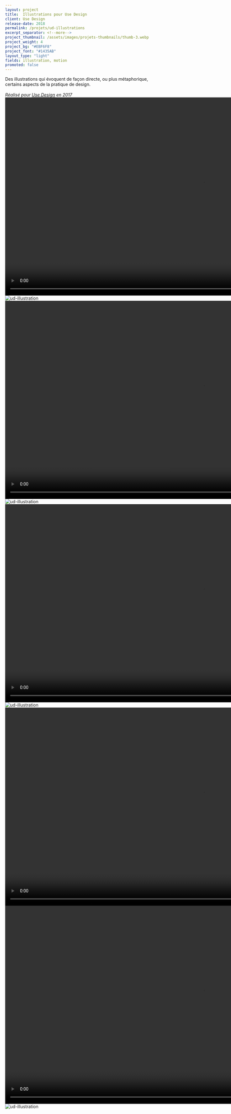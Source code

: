 ```yaml
---
layout: project
title:  Illustrations pour Use Design
client: Use Design
release-date: 2018
permalink: /projets/ud-illustrations
excerpt_separator: <!--more-->
project_thumbnail: /assets/images/projets-thumbnails/thumb-3.webp
project_weight: 4
project_bg: "#EBF6F8"
project_font: "#1435AB"
layout_type: "light"
fields: illustration, motion
promoted: false
---
```

Des illustrations qui évoquent de façon directe, ou plus métaphorique, certains aspects de la pratique de design.
<br/><br/>
*Réalisé pour [Use Design](http://www.use-design.com) en 2017*
<video src="/assets/images/projets/ud-illustrations/ud-1.m4v" autoplay width="1280"></video>
![ud-illustration](/assets/images/projets/ud-illustrations/ud-illustrations-woman.webp)
<video src="/assets/images/projets/ud-illustrations/ud-2.m4v" autoplay loop width="1280"></video>
![ud-illustration](/assets/images/projets/ud-illustrations/ud-illustrations-dev.webp)
<video src="/assets/images/projets/ud-illustrations/ud-3.m4v" autoplay loop width="1280"></video>
![ud-illustration](/assets/images/projets/ud-illustrations/ud-illustrations-punk.webp)
<video src="/assets/images/projets/ud-illustrations/ud-4.m4v" autoplay loop width="1280"></video>
<video src="/assets/images/projets/ud-illustrations/ud-boats.m4v" autoplay loop width="1280"></video>
![ud-illustration](/assets/images/projets/ud-illustrations/ud-illustrations-sheets.webp)
